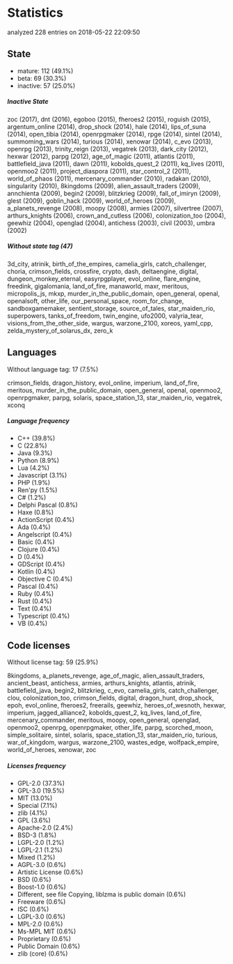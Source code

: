 [comment]: # (autogenerated content, do not edit)
# Statistics

analyzed 228 entries on 2018-05-22 22:09:50

## State

- mature: 112 (49.1%)
- beta: 69 (30.3%)
- inactive: 57 (25.0%)

##### Inactive State

zoc (2017), dnt (2016), egoboo (2015), fheroes2 (2015), roguish (2015), argentum_online (2014), drop_shock (2014), hale (2014), lips_of_suna (2014), open_tibia (2014), openrpgmaker (2014), rpge (2014), sintel (2014), summoming_wars (2014), turious (2014), xenowar (2014), c_evo (2013), openrpg (2013), trinity_reign (2013), vegatrek (2013), dark_city (2012), hexwar (2012), parpg (2012), age_of_magic (2011), atlantis (2011), battlefield_java (2011), dawn (2011), kobolds_quest_2 (2011), kq_lives (2011), openmoo2 (2011), project_diaspora (2011), star_control_2 (2011), world_of_phaos (2011), mercenary_commander (2010), radakan (2010), singularity (2010), 8kingdoms (2009), alien_assault_traders (2009), annchienta (2009), begin2 (2009), blitzkrieg (2009), fall_of_imiryn (2009), glest (2009), goblin_hack (2009), world_of_heroes (2009), a_planets_revenge (2008), moopy (2008), armies (2007), silvertree (2007), arthurs_knights (2006), crown_and_cutless (2006), colonization_too (2004), geewhiz (2004), openglad (2004), antichess (2003), civil (2003), umbra (2002)

##### Without state tag (47)

3d_city, atrinik, birth_of_the_empires, camelia_girls, catch_challenger, choria, crimson_fields, crossfire, crypto, dash, deltaengine, digital, dungeon_monkey_eternal, easyrpgplayer, evol_online, flare_engine, freedink, gigalomania, land_of_fire, manaworld, maxr, meritous, micropolis_js, mkxp, murder_in_the_public_domain, open_general, openal, openalsoft, other_life, our_personal_space, room_for_change, sandboxgamemaker, sentient_storage, source_of_tales, star_maiden_rio, superpowers, tanks_of_freedom, twin_engine, ufo2000, valyria_tear, visions_from_the_other_side, wargus, warzone_2100, xoreos, yaml_cpp, zelda_mystery_of_solarus_dx, zero_k

## Languages

Without language tag: 17 (7.5%)

crimson_fields, dragon_history, evol_online, imperium, land_of_fire, meritous, murder_in_the_public_domain, open_general, openal, openmoo2, openrpgmaker, parpg, solaris, space_station_13, star_maiden_rio, vegatrek, xconq

##### Language frequency

- C++ (39.8%)
- C (22.8%)
- Java (9.3%)
- Python (8.9%)
- Lua (4.2%)
- Javascript (3.1%)
- PHP (1.9%)
- Ren'py (1.5%)
- C# (1.2%)
- Delphi Pascal (0.8%)
- Haxe (0.8%)
- ActionScript (0.4%)
- Ada (0.4%)
- Angelscript (0.4%)
- Basic (0.4%)
- Clojure (0.4%)
- D (0.4%)
- GDScript (0.4%)
- Kotlin (0.4%)
- Objective C (0.4%)
- Pascal (0.4%)
- Ruby (0.4%)
- Rust (0.4%)
- Text (0.4%)
- Typescript (0.4%)
- VB (0.4%)

## Code licenses

Without license tag: 59 (25.9%)

8kingdoms, a_planets_revenge, age_of_magic, alien_assault_traders, ancient_beast, antichess, armies, arthurs_knights, atlantis, atrinik, battlefield_java, begin2, blitzkrieg, c_evo, camelia_girls, catch_challenger, clou, colonization_too, crimson_fields, digital, dragon_hunt, drop_shock, epoh, evol_online, fheroes2, freerails, geewhiz, heroes_of_wesnoth, hexwar, imperium, jagged_alliance2, kobolds_quest_2, kq_lives, land_of_fire, mercenary_commander, meritous, moopy, open_general, openglad, openmoo2, openrpg, openrpgmaker, other_life, parpg, scorched_moon, simple_solitaire, sintel, solaris, space_station_13, star_maiden_rio, turious, war_of_kingdom, wargus, warzone_2100, wastes_edge, wolfpack_empire, world_of_heroes, xenowar, zoc

##### Licenses frequency

- GPL-2.0 (37.3%)
- GPL-3.0 (19.5%)
- MIT (13.0%)
- Special (7.1%)
- zlib (4.1%)
- GPL (3.6%)
- Apache-2.0 (2.4%)
- BSD-3 (1.8%)
- LGPL-2.0 (1.2%)
- LGPL-2.1 (1.2%)
- Mixed (1.2%)
- AGPL-3.0 (0.6%)
- Artistic License (0.6%)
- BSD (0.6%)
- Boost-1.0 (0.6%)
- Different, see file Copying, liblzma is public domain (0.6%)
- Freeware (0.6%)
- ISC (0.6%)
- LGPL-3.0 (0.6%)
- MPL-2.0 (0.6%)
- Ms-MPL MIT (0.6%)
- Proprietary (0.6%)
- Public Domain (0.6%)
- zlib (core) (0.6%)

